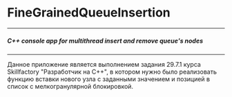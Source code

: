 # FineGrainedQueueInsertion
***
##### C++ console app for multithread insert and remove queue's nodes
***

Данное приложение является выполнением задания 29.7.1 курса Skillfactory "Разработчик на С++", в котором нужно было реализовать функцию вставки нового узла с заданными значением и позицией в список с мелкогранулярной блокировкой.
